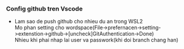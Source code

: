 ### Config github tren Vscode

* Lam sao de push github cho nhieu du an trong WSL2  
 Mo phan setting cho wordspace(File->prefernacen->setting->extenstion->github->[uncheck]GitAuthentication->Done)  
  Nhieu khi phai nhap lai user va passwork(khi doi branch chang han)  
